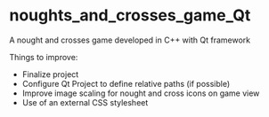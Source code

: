 # noughts_and_crosses_game_Qt
A nought and crosses game developed in C++ with Qt framework

Things to improve: 
- Finalize project 
- Configure Qt Project to define relative paths (if possible) 
- Improve image scaling for nought and cross icons on game view 
- Use of an external CSS stylesheet 
